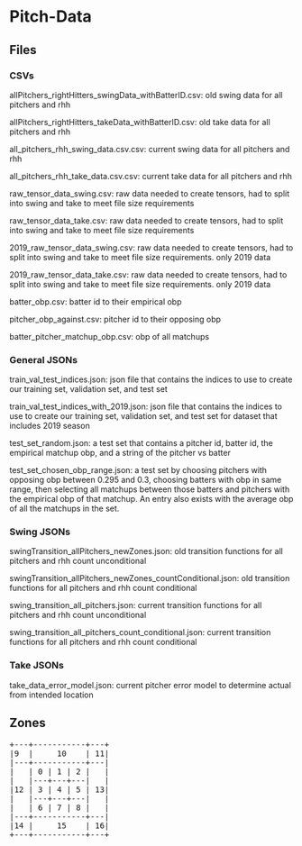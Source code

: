 # Pitch-Data

## Files

### CSVs
allPitchers_rightHitters_swingData_withBatterID.csv: old swing data for all pitchers and rhh

allPitchers_rightHitters_takeData_withBatterID.csv: old take data for all pitchers and rhh

all_pitchers_rhh_swing_data.csv.csv: current swing data for all pitchers and rhh

all_pitchers_rhh_take_data.csv.csv: current take data for all pitchers and rhh

raw_tensor_data_swing.csv: raw data needed to create tensors, had to split into swing and take to meet file size requirements

raw_tensor_data_take.csv: raw data needed to create tensors, had to split into swing and take to meet file size requirements

2019_raw_tensor_data_swing.csv: raw data needed to create tensors, had to split into swing and take to meet file size requirements. only 2019 data

2019_raw_tensor_data_take.csv: raw data needed to create tensors, had to split into swing and take to meet file size requirements. only 2019 data

batter_obp.csv: batter id to their empirical obp

pitcher_obp_against.csv: pitcher id to their opposing obp 

batter_pitcher_matchup_obp.csv: obp of all matchups

### General JSONs
train_val_test_indices.json: json file that contains the indices to use to create our training set, validation set, and test set

train_val_test_indices_with_2019.json: json file that contains the indices to use to create our training set, validation set, and test set for dataset that includes 2019 season

test_set_random.json: a test set that contains a pitcher id, batter id, the empirical matchup obp, and a string of the pitcher vs batter

test_set_chosen_obp_range.json: a test set by choosing pitchers with opposing obp between 0.295 and 0.3, choosing batters with obp in same range, then selecting all matchups between those batters and pitchers with the empirical obp of that matchup. An entry also exists with the average obp of all the matchups in the set. 


### Swing JSONs
swingTransition_allPitchers_newZones.json: old transition functions for all pitchers and rhh count unconditional

swingTransition_allPitchers_newZones_countConditional.json: old transition functions for all pitchers and rhh count conditional

swing_transition_all_pitchers.json: current transition functions for all pitchers and rhh count unconditional

swing_transition_all_pitchers_count_conditional.json: current transition functions for all pitchers and rhh count conditional


### Take JSONs
take_data_error_model.json: current pitcher error model to determine actual from intended location


## Zones
<pre>
+---+-----------+---+
|9  |     10    | 11|
|---+-----------+---|
|   | 0 | 1 | 2 |   |
|   |---+---+---|   |
|12 | 3 | 4 | 5 | 13|
|   |---+---+---|   |
|   | 6 | 7 | 8 |   |
|---+-----------+---|
|14 |     15    | 16|
+---+-----------+---+
</pre>
